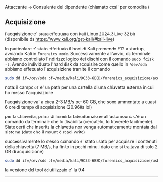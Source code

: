 Attaccante -> Consulente del dipendente (chiamato cosi' per comodita')
## Acquisizione

l'acquisizione e' stata effettuata con Kali Linux 2024.3 Live 32 bit (disponibile da https://www.kali.org/get-kali/#kali-live)

In particolare e' stato effettuato il boot di Kali premendo F12 a startup, avviando Kali in `Forensics mode`.
Successivamente all'avvio, da terminale abbiamo controllato l'indirizzo logico dei dischi con il comando `sudo fdisk -l`.
Avendo individuato l'hard disk da acquisire come quello in `/dev/sda` abbiamo effettuato l'acquisizione tramite il comando

```bash
sudo dd if=/dev/sda of=/media/kali/9C33-6BBD/forensics_acquisizione/acq.img bs=512 conv=noerror,sync status=progress iflag=fullblock
```
nota: il campo `of` e' un path per una cartella di una chiavetta esterna in cui ho messo l'acquisizione

l'acquisizione va' a circa 2-3 MB/s per 60 GB, che sono ammontate a quasi 6 ore di tempo di acquisizione (20.968s lol)

per la chiavetta, prima di inserirla fate attenzione all'automount: c'è un comando da terminale che lo disabilita (cercatelo, lo troverete facilmente). Siate certi che inserita la chiavetta non venga automaticamente montata dal sistema (dato che il mount è read-write)

successivamente lo stesso comando e' stato usato per acquisire i contenuti della chiavetta (7 MB/s, ha finito in pochi minuti dato che si trattava di solo 2 GB di acquisizione)
```bash
sudo dd if=/dev/sdd of=/media/kali/9C33-6BBD/forensics_acquisizione/usb.img bs=512 conv=noerror,sync status=progress iflag=fullblock
```

la versione del tool `dd` utilizzato e' la 9.4

---

